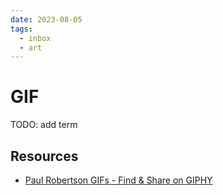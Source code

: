 ```yaml
---
date: 2023-08-05
tags:
  - inbox
  - art
---
```


# GIF

TODO: add term

## Resources

- [Paul Robertson GIFs - Find &amp; Share on GIPHY](https://giphy.com/paulrobertson)

